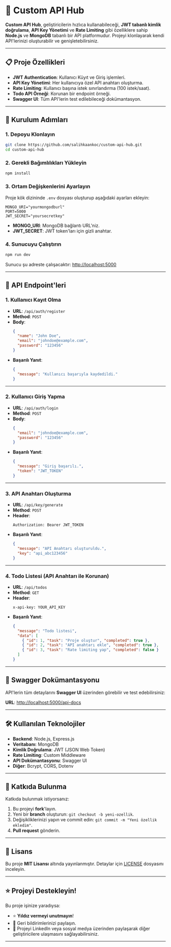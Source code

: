 # 🚀 Custom API Hub

**Custom API Hub**, geliştiricilerin hızlıca kullanabileceği, **JWT tabanlı kimlik doğrulama**, **API Key Yönetimi** ve **Rate Limiting** gibi özelliklere sahip **Node.js** ve **MongoDB** tabanlı bir API platformudur. Projeyi klonlayarak kendi API'lerinizi oluşturabilir ve genişletebilirsiniz.

---

## 📋 Proje Özellikleri

- **JWT Authentication**: Kullanıcı Küyıt ve Giriş işlemleri.
- **API Key Yönetimi**: Her kullanıcıya özel API anahtarı oluşturma.
- **Rate Limiting**: Kullanıcı başına istek sınırlandırma (100 istek/saat).
- **Todo API Örneği**: Korunan bir endpoint örneği.
- **Swagger UI**: Tüm API'lerin test edilebileceği dokümantasyon.

---

## 🚀 Kurulum Adımları

### 1. Depoyu Klonlayın

```bash
git clone https://github.com/salihkaankoc/custom-api-hub.git
cd custom-api-hub
```

### 2. Gerekli Bağımlılıkları Yükleyin

```bash
npm install
```

### 3. Ortam Değişkenlerini Ayarlayın

Proje kök dizininde `.env` dosyası oluşturup aşağıdaki ayarları ekleyin:

```env
MONGO_URI="yourmongodburl"
PORT=5000
JWT_SECRET="yoursecretkey"
```

- **MONGO_URI**: MongoDB bağlantı URL'niz.
- **JWT_SECRET**: JWT token'ları için gizli anahtar.

### 4. Sunucuyu Çalıştırın

```bash
npm run dev
```

Sunucu şu adreste çalışacaktır: [http://localhost:5000](http://localhost:5000)

---

## 🔗 API Endpoint'leri

### **1. Kullanıcı Kayıt Olma**
- **URL**: `/api/auth/register`  
- **Method**: `POST`  
- **Body**:  
  ```json
  {
    "name": "John Doe",
    "email": "johndoe@example.com",
    "password": "123456"
  }
  ```
- **Başarılı Yanıt**:
  ```json
  {
    "message": "Kullanıcı başarıyla kaydedildi."
  }
  ```

---

### **2. Kullanıcı Giriş Yapma**
- **URL**: `/api/auth/login`  
- **Method**: `POST`  
- **Body**:  
  ```json
  {
    "email": "johndoe@example.com",
    "password": "123456"
  }
  ```
- **Başarılı Yanıt**:
  ```json
  {
    "message": "Giriş başarılı.",
    "token": "JWT_TOKEN"
  }
  ```

---

### **3. API Anahtarı Oluşturma**
- **URL**: `/api/key/generate`  
- **Method**: `POST`  
- **Header**:  
  ```http
  Authorization: Bearer JWT_TOKEN
  ```
- **Başarılı Yanıt**:
  ```json
  {
    "message": "API Anahtarı oluşturuldu.",
    "key": "api_abc123456"
  }
  ```

---

### **4. Todo Listesi (API Anahtarı ile Korunan)**
- **URL**: `/api/todos`  
- **Method**: `GET`  
- **Header**:  
  ```http
  x-api-key: YOUR_API_KEY
  ```
- **Başarılı Yanıt**:
  ```json
  {
    "message": "Todo listesi",
    "data": [
      { "id": 1, "task": "Proje oluştur", "completed": true },
      { "id": 2, "task": "API anahtarı ekle", "completed": true },
      { "id": 3, "task": "Rate limiting yap", "completed": false }
    ]
  }
  ```

---

## 📄 Swagger Dokümantasyonu

API'lerin tüm detaylarını **Swagger UI** üzerinden görebilir ve test edebilirsiniz:

**URL**: [http://localhost:5000/api-docs](http://localhost:5000/api-docs)

---

## 🛠 Kullanılan Teknolojiler

- **Backend**: Node.js, Express.js
- **Veritabanı**: MongoDB
- **Kimlik Doğrulama**: JWT (JSON Web Token)
- **Rate Limiting**: Custom Middleware
- **API Dokümantasyonu**: Swagger UI
- **Diğer**: Bcrypt, CORS, Dotenv

---

## 🤝 Katkıda Bulunma

Katkıda bulunmak istiyorsanız:  
1. Bu projeyi **fork**'layın.  
2. Yeni bir **branch** oluşturun: `git checkout -b yeni-ozellik`.  
3. Değişikliklerinizi yapın ve commit edin: `git commit -m "Yeni özellik ekledim"`.  
4. **Pull request** gönderin.

---

## 📃 Lisans

Bu proje **MIT Lisansı** altında yayınlanmıştır. Detaylar için [LICENSE](LICENSE) dosyasını inceleyin.

---

## ⭐ Projeyi Destekleyin!

Bu proje işinize yaradıysa:  
- ⭐ **Yıldız vermeyi unutmayın**!  
- 💬 Geri bildirimlerinizi paylaşın.  
- 🔗 Projeyi LinkedIn veya sosyal medya üzerinden paylaşarak diğer geliştiricilere ulaşmasını sağlayabilirsiniz.

---


